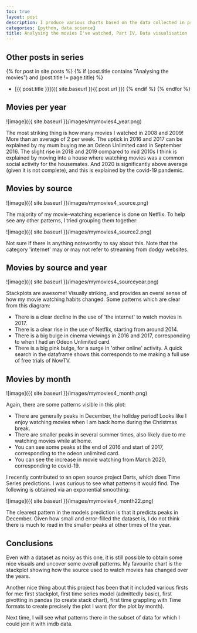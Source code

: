 ```yaml
---
toc: true
layout: post
description: I produce various charts based on the data collected in previous blog posts. I only look at the data without joining with imdb data - that will be done next time.
categories: [python, data science]
title: Analysing the movies I've watched, Part IV, Data visualisation
---
```

## Other posts in series
{% for post in site.posts %}
{% if (post.title contains "Analysing the movies") and (post.title != page.title) %}
* [{{ post.title }}]({{ site.baseurl }}{{ post.url }})
{% endif %}
{% endfor %}

## Movies per year

![image]({{ site.baseurl }}/images/mymovies4_year.png)

The most striking thing is how many movies I watched in 2008 and 2009! More than an average of 2 per week. The uptick in 2016 and 2017 can be explained by my mum buying me an Odeon Unlimited card in September 2016. The slight rise in 2018 and 2019 compared to mid 2010s I think is explained by moving into a house where watching movies was a common social activity for the housemates. And 2020 is significantly above average (given it is not complete), and this is explained by the covid-19 pandemic.

## Movies by source

![image]({{ site.baseurl }}/images/mymovies4_source.png)

The majority of my movie-watching experience is done on Netflix. To help see any other patterns, I tried grouping them together:

![image]({{ site.baseurl }}/images/mymovies4_source2.png)

Not sure if there is anything noteworthy to say about this. Note that the category 'internet' may or may not refer to streaming from dodgy websites.

## Movies by source and year

![image]({{ site.baseurl }}/images/mymovies4_sourceyear.png)

Stackplots are awesome! Visually striking, and provides an overal sense of how my movie watching habits changed. Some patterns which are clear from this diagram:

* There is a clear decline in the use of 'the internet' to watch movies in 2017.
* There is a clear rise in the use of Netflix, starting from around 2014.
* There is a big bulge in cinema viewings in 2016 and 2017, corresponding to when I had an Odeon Unlimited card.
* There is a big pink bulge, for a surge in 'other online' activity. A quick search in the dataframe shows this corresponds to me making a full use of free trials of NowTV.

## Movies by month

![image]({{ site.baseurl }}/images/mymovies4_month.png)

Again, there are some patterns visible in this plot:
* There are generally peaks in December, the holiday period! Looks like I enjoy watching movies when I am back home during the Christmas break.
* There are smaller peaks in several summer times, also likely due to me watching movies while at home.
* You can see some peaks at the end of 2016 and start of 2017, corresponding to the odeon unlimited card.
* You can see the increase in movie watching from March 2020, corresponding to covid-19.

I recently contributed to an open source project Darts, which does Time Series predictions. I was curious to see what patterns it would find. The following is obtained via an exponential smoothing:

![image]({{ site.baseurl }}/images/mymovies4_month22.png)

The clearest pattern in the models prediction is that it predicts peaks in December. Given how small and error-filled the dataset is, I do not think there is much to read in the smaller peaks at other times of the year.

## Conclusions
Even with a dataset as noisy as this one, it is still possible to obtain some nice visuals and uncover some overall patterns. My favourite chart is the stackplot showing how the source used to watch movies has changed over the years. 

Another nice thing about this project has been that it included various firsts for me: first stackplot, first time series model (admittedly basic), first pivotting in pandas (to create stack chart), first time grappling with Time formats to create precisely the plot I want (for the plot by month).

Next time, I will see what patterns there in the subset of data for which I could join it with imdb data.


